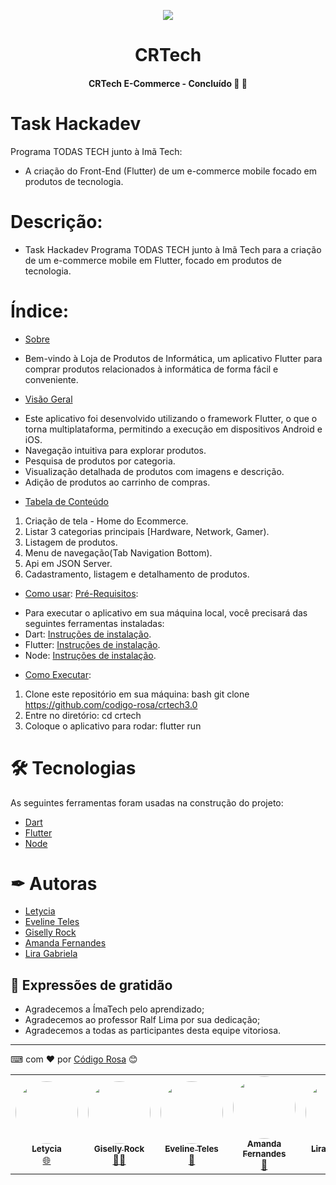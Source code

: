 <p align="center">
 <img src="https://github.com/codigo-rosa/crtech/assets/142268843/43eb7779-b04b-4a3a-bb52-343c132d4bd8"/>
</p>

<h1 align="center"> CRTech </h1>

 <h4 align="center"> 
	 CRTech E-Commerce - Concluído 🚀 🚀 
</h4>


# Task Hackadev
Programa TODAS TECH junto à Imã Tech:
- A criação do Front-End (Flutter) de um e-commerce mobile focado em produtos de tecnologia.

# Descrição:
- Task Hackadev Programa TODAS TECH junto à Imã Tech para a criação de um e-commerce mobile em Flutter, focado em produtos de tecnologia.

# Índice:

* [Sobre](#Sobre)
- Bem-vindo à Loja de Produtos de Informática, um aplicativo Flutter para comprar produtos relacionados à informática de forma fácil e conveniente.

* [Visão Geral](#VisãoGeral)
- Este aplicativo foi desenvolvido utilizando o framework Flutter, o que o torna multiplataforma, permitindo a execução em dispositivos Android e iOS.
- Navegação intuitiva para explorar produtos.
- Pesquisa de produtos por categoria.
- Visualização detalhada de produtos com imagens e descrição.
- Adição de produtos ao carrinho de compras.

* [Tabela de Conteúdo](#tabela-de-conteudo)
1. Criação de tela - Home do Ecommerce.
2. Listar 3 categorias principais [Hardware, Network, Gamer).
3. Listagem de produtos.
4. Menu de navegação(Tab Navigation Bottom).
5. Api em JSON Server.
6. Cadastramento, listagem e detalhamento de produtos.

* [Como usar](#como-usar):
 [Pré-Requisitos](#pre-requisitos):
- Para executar o aplicativo em sua máquina local, você precisará das seguintes ferramentas instaladas:
- Dart: [Instruções de instalação](https://dart.dev/get-dart).
- Flutter: [Instruções de instalação](https://flutter.dev/docs/get-started/install).
- Node: [Instruções de instalação](https://nodejs.org/en/download).

* [Como Executar](como-executar):
1. Clone este repositório em sua máquina:
bash
git clone https://github.com/codigo-rosa/crtech3.0
2. Entre no diretório:
cd crtech
3. Coloque o aplicativo para rodar:
flutter run

# 🛠 Tecnologias

As seguintes ferramentas foram usadas na construção do projeto:

- [Dart](https://dart.dev/)
- [Flutter](https://flutter.dev/)
- [Node](https://nodejs.org/)



# ✒ Autoras
* [Letycia](https://github.com/letyciaEst08)
* [Eveline Teles](https://github.com/evelineteles)
* [Giselly Rock](https://github.com/gisellyrock)
* [Amanda Fernandes](https://github.com/AmandaBFernandes)
* [Lira Gabriela](https://github.com/zliragabriella)


## 🎁 Expressões de gratidão
* Agradecemos a ÍmaTech pelo aprendizado;
* Agradecemos ao professor Ralf Lima por sua dedicação;
* Agradecemos a todas as participantes desta equipe vitoriosa.


---
⌨ com ❤ por [Código Rosa](https://gist.github.com/codigo-rosa) 😊



<table>
  <tr>
   <td align="center"><a href="https://github.com/letyciaEst08"><img style="border-radius: 50%;" src="https://avatars.githubusercontent.com/u/100210221?v=4" width="100px;" alt=""/><br /><sub><b>Letycia</b></sub></a><br /><a href="https://rocketseat.com.br/" title="Rocketseat">🌐</a></td>
  <td align="center"><a href="https://github.com/gisellyrock"><img style="border-radius: 50%;" src="https://avatars.githubusercontent.com/u/104739434?v=4" width="100px;" alt=""/><br /><sub><b>Giselly Rock</b></sub></a><br /><a href="https://rocketseat.com.br/" title="Rocketseat">👨‍🚀</a></td> 
   <td align="center"><a href="https://github.com/evelineteles"><img style="border-radius: 50%;" src="https://avatars.githubusercontent.com/u/137117578?v=4" width="100px;" alt=""/><br /><sub><b>Eveline Teles</b></sub></a><br /><a href="https://rocketseat.com.br/" title="Rocketseat">🚀</a></td>
    <td align="center"><a href="https://github.com/AmandaBFernandes"><img style="border-radius: 50%;" src="https://avatars.githubusercontent.com/u/74053122?v=4" width="100px;" alt=""/><br /><sub><b>Amanda Fernandes</b></sub></a><br /><a href="https://rocketseat.com.br/" title="Rocketseat">🚀</a></td>
   <td align="center"><a href="https://rocketseat.com.br"><img style="border-radius: 50%;" src="https://avatars.githubusercontent.com/u/138834497?v=4" width="100px;" alt=""/><br /><sub><b>Lira Gabriela</b></sub></a><br /><a href="https://rocketseat.com.br/" title="Rocketseat">🚀</a></td>
  <td align="center"><a href="https://rocketseat.com.br"><img style="border-radius: 50%;"
  </tr>
</table>
